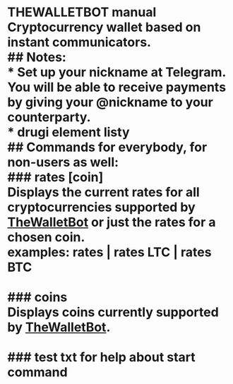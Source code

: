 # THEWALLETBOT manual<br>Cryptocurrency wallet based on instant communicators.<br>## Notes:<br>* Set up your nickname at Telegram. You will be able to receive payments by giving your @nickname  to your counterparty.<br>* drugi element listy<br>## Commands for everybody, for non-users as well:<br>### <strong>rates [coin]</strong><br>Displays the current rates for all cryptocurrencies supported by <a href="http://thewalletbot.com/">TheWalletBot</a> or just the rates for a chosen coin.<br>examples: <strong>rates | rates LTC | rates BTC</strong><br><br>### <strong>coins</strong><br>Displays coins currently supported by <a href="http://thewalletbot.com/">TheWalletBot</a>.<br><br>### test txt for help about start command<br><br>
